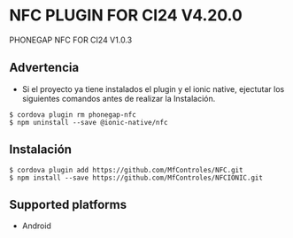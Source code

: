 # NFC PLUGIN FOR CI24 V4.20.0
PHONEGAP NFC FOR CI24 V1.0.3

## Advertencia
- Si el proyecto ya tiene instalados el plugin y el ionic native, ejectutar los siguientes comandos antes de realizar la Instalación.
```
$ cordova plugin rm phonegap-nfc
$ npm uninstall --save @ionic-native/nfc
```
## Instalación
```
$ cordova plugin add https://github.com/MfControles/NFC.git
$ npm install --save https://github.com/MfControles/NFCIONIC.git
```

## Supported platforms
- Android



